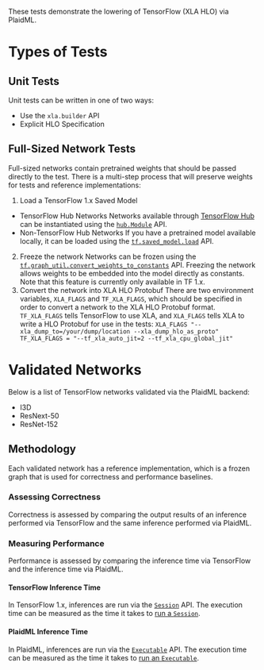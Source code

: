 These tests demonstrate the lowering of TensorFlow (XLA HLO) via PlaidML.
# Types of Tests
## Unit Tests
Unit tests can be written in one of two ways:
- Use the `xla.builder` API
- Explicit HLO Specification
## Full-Sized Network Tests
Full-sized networks contain pretrained weights that should be passed directly to the test. There is a multi-step process that will preserve weights for tests and reference implementations:
1. Load a TensorFlow 1.x Saved Model 
  - TensorFlow Hub Networks
  Networks available through [TensorFlow Hub](tfhub.dev) can be instantiated using the [`hub.Module`](https://www.tensorflow.org/hub/api_docs/python/hub/Module) API.
  - Non-TensorFlow Hub Networks
  If you have a pretrained model available locally, it can be loaded using the [`tf.saved_model.load`](https://www.tensorflow.org/api_docs/python/tf/compat/v1/saved_model/load) API.
2. Freeze the network
  Networks can be frozen using the [`tf.graph_util.convert_weights_to_constants`](https://www.tensorflow.org/api_docs/python/tf/compat/v1/graph_util/convert_variables_to_constants) API. Freezing the network allows weights to be embedded into the model directly as constants. Note that this feature is currently only available in TF 1.x. 
3. Convert the network into XLA HLO Protobuf
  There are two environment variables, `XLA_FLAGS` and `TF_XLA_FLAGS`, which should be specified in order to convert a network to the XLA HLO Protobuf format. `TF_XLA_FLAGS` tells TensorFlow to use XLA, and `XLA_FLAGS` tells XLA to write a HLO Protobuf for use in the tests:
  ```XLA_FLAGS "--xla_dump_to=/your/dump/location --xla_dump_hlo_as_proto" TF_XLA_FLAGS = "--tf_xla_auto_jit=2 --tf_xla_cpu_global_jit"```
# Validated Networks
Below is a list of TensorFlow networks validated via the PlaidML backend:
 - I3D
 - ResNext-50
 - ResNet-152
## Methodology
Each validated network has a reference implementation, which is a frozen graph that is used for correctness and performance baselines. 
### Assessing Correctness
Correctness is assessed by comparing the output results of an inference performed via TensorFlow and the same inference performed via PlaidML.
### Measuring Performance
Performance is assessed by comparing the inference time via TensorFlow and the inference time via PlaidML.
#### TensorFlow Inference Time
In TensorFlow 1.x, inferences are run via the [`Session`](https://www.tensorflow.org/api_docs/python/tf/compat/v1/Session) API. The execution time can be measured as the time it takes to [run a `Session`](https://www.tensorflow.org/api_docs/python/tf/compat/v1/Session#run).
#### PlaidML Inference Time
In PlaidML, inferences are run via the [`Executable`](https://github.com/plaidml/plaidml/blob/plaidml-v1/plaidml/exec/exec.h) API. The execution time can be measured as the time it takes to [run an `Executable`](https://github.com/plaidml/plaidml/blob/plaidml-v1/plaidml/exec/exec.h#L83-L100).
